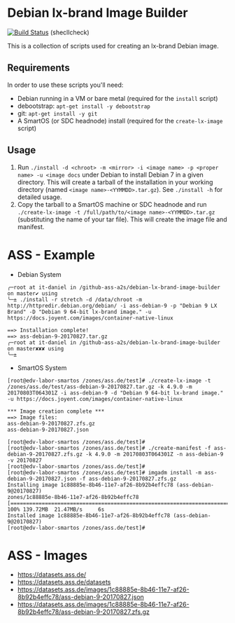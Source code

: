 
# Debian lx-brand Image Builder

[![Build Status](https://travis-ci.org/joyent/debian-lx-brand-image-builder.svg?branch=master)](https://travis-ci.org/joyent/debian-lx-brand-image-builder) (shecllcheck)

This is a collection of scripts used for creating an lx-brand Debian image.

## Requirements

In order to use these scripts you'll need:

- Debian running in a VM or bare metal (required for the `install` script)
- debootstrap: `apt-get install -y debootstrap`
- git: `apt-get install -y git`
- A SmartOS (or SDC headnode) install (required for the `create-lx-image` script)

## Usage

1. Run `./install -d <chroot> -m <mirror> -i <image name> -p <proper name> -u <image docs` under Debian to install Debian 7 in a given directory. This will create a tarball of the installation in your working directory (named `<image name>-<YYMMDD>.tar.gz`). See `./install -h` for detailed usage.
2. Copy the tarball to a SmartOS machine or SDC headnode and run `./create-lx-image -t /full/path/to/<image name>-<YYMMDD>.tar.gz` (substituting the name of your tar file). This will create the image file and manifest.

ASS - Example
=============

* Debian System
```
╭─root at it-daniel in /github-ass-a2s/debian-lx-brand-image-builder on master✔ using
╰─± ./install -r stretch -d /data/chroot -m http://httpredir.debian.org/debian/ -i ass-debian-9 -p "Debian 9 LX Brand" -D "Debian 9 64-bit lx-brand image." -u https://docs.joyent.com/images/container-native-linux

==> Installation complete!
==> ass-debian-9-20170827.tar.gz
╭─root at it-daniel in /github-ass-a2s/debian-lx-brand-image-builder on master✘✘✘ using
╰─±
```

* SmartOS System
```
[root@edv-labor-smartos /zones/ass.de/test]# ./create-lx-image -t /zones/ass.de/test/ass-debian-9-20170827.tar.gz -k 4.9.0 -m 20170803T064301Z -i ass-debian-9 -d "Debian 9 64-bit lx-brand image." -u https://docs.joyent.com/images/container-native-linux

*** Image creation complete ***
==> Image files:
ass-debian-9-20170827.zfs.gz
ass-debian-9-20170827.json

[root@edv-labor-smartos /zones/ass.de/test]#
[root@edv-labor-smartos /zones/ass.de/test]# ./create-manifest -f ass-debian-9-20170827.zfs.gz -k 4.9.0 -m 20170803T064301Z -n ass-debian-9 -v 20170827
[root@edv-labor-smartos /zones/ass.de/test]#
[root@edv-labor-smartos /zones/ass.de/test]# imgadm install -m ass-debian-9-20170827.json -f ass-debian-9-20170827.zfs.gz
Installing image 1c88885e-8b46-11e7-af26-8b92b4effc78 (ass-debian-9@20170827)
zones/1c88885e-8b46-11e7-af26-8b92b4effc78              [=================================================================================================================================>] 100% 139.72MB  21.47MB/s     6s
Installed image 1c88885e-8b46-11e7-af26-8b92b4effc78 (ass-debian-9@20170827)
[root@edv-labor-smartos /zones/ass.de/test]#
```

ASS - Images
============

* https://datasets.ass.de/
* https://datasets.ass.de/datasets
* https://datasets.ass.de/images/1c88885e-8b46-11e7-af26-8b92b4effc78/ass-debian-9-20170827.json
* https://datasets.ass.de/images/1c88885e-8b46-11e7-af26-8b92b4effc78/ass-debian-9-20170827.zfs.gz

